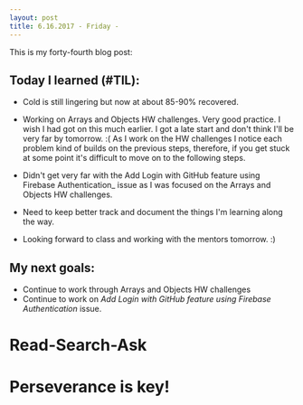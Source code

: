 ```yaml
---
layout: post
title: 6.16.2017 - Friday - 
---
```


This is my forty-fourth blog post: 

## Today I learned (#TIL):   

- Cold is still lingering but now at about 85-90% recovered.

- Working on Arrays and Objects HW challenges.  Very good practice.  I wish I had got on this much earlier.  I got a late start and don't think I'll be very far by tomorrow. :(
As I work on the HW challenges I notice each problem kind of builds on the previous steps, therefore, if you get stuck at some point it's difficult to move on to the following steps. 

- Didn't get very far with the Add Login with GitHub feature using Firebase Authentication_ issue as I was focused on the Arrays and Objects HW challenges. 

- Need to keep better track and document the things I'm learning along the way.

- Looking forward to class and working with the mentors tomorrow.  :)


## My next goals:

- Continue to work through Arrays and Objects HW challenges
- Continue to work on _Add Login with GitHub feature using Firebase Authentication_ issue.


# Read-Search-Ask

# Perseverance is key!







